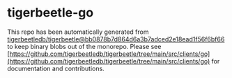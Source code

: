 # tigerbeetle-go
This repo has been automatically generated from [tigerbeetledb/tigerbeetle@bb0878b7d864d6a3b7adced2e18ead1f56f6bf66](https://github.com/tigerbeetledb/tigerbeetle/commit/bb0878b7d864d6a3b7adced2e18ead1f56f6bf66) to keep binary blobs out of the monorepo. Please see [https://github.com/tigerbeetledb/tigerbeetle/tree/main/src/clients/go](https://github.com/tigerbeetledb/tigerbeetle/tree/main/src/clients/go) for documentation and contributions.
